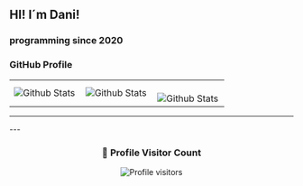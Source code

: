 ## HI! I´m Dani!

### programming since 2020

### GitHub Profile
<table>
  <tr>
    <td>
      <img
        align="left"
        src="https://github-readme-stats.vercel.app/api?username=ManzanoFernanda&theme=dark&hide_border=false&include_all_commits=true"
        alt="Github Stats"
      />
    </td>
    <td>
      <img
        align="left"
        src="https://github-readme-stats.vercel.app/api/top-langs/?username=ManzanoFernanda&theme=dark&hide_border=false&include_all_commits=true&count_private=true&layout=compact"
        alt="Github Stats"
      />
    </td>
    <td>
      <br />
      <img
        align="left"
        src="https://github-readme-streak-stats.herokuapp.com/?user=ManzanoFernanda&theme=synthwave&hide_border=false"
        alt="Github Stats"
      />
    </td>
  </tr>
</table>

--- 


<p align="center">
  <a
    ![Anurag's GitHub stats](https://github-readme-stats.vercel.app/api?username=ManzanoFernanda&theme=dark&show_icons=true)
  >
    
  </a>
</p>
<p align="center">
  <a
    ![Top Langs](https://github-readme-stats.vercel.app/api/top-langs/?username=ManzanoFernanda&hide_progress=true)
  >
    
  </a>
</p>
---

<div align="center">
  <h3><b>📍 Profile Visitor Count</b></h3>
</div>

<p align="center">
  <img
    src="https://profile-counter.glitch.me/ManzanoFernanda/count.svg"
    alt="Profile visitors"
  />
</p>
